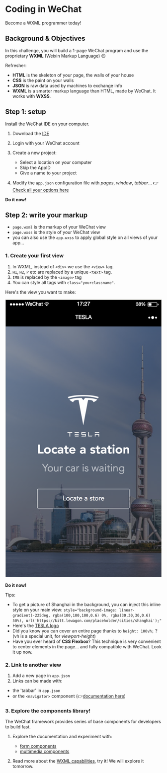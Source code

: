 # Coding in WeChat

Become a WXML programmer today!
 
## Background & Objectives

In this challenge, you will build a 1-page WeChat program and use the proprietary **WXML** (Weixin Markup Language) 😉

Refresher:

- **HTML** is the skeleton of your page, the walls of your house
- **CSS** is the paint on your walls
- **JSON** is raw data used by machines to exchange info
- **WXML** is a smarter markup language than HTML, made by WeChat. It works with **WXSS**.

## Step 1: setup

Install the WeChat IDE on your computer.

1. Download the [IDE](https://mp.weixin.qq.com/debug/wxadoc/dev/devtools/download.html)
2. Login with your WeChat account
3. Create a new project:
	- Select a location on your computer
	- Skip the AppID
	- Give a name to your project

4. Modify the `app.json` configuration file with *pages*, *window*, *tabbar*... 👉[Check all your options here](http://open.wechat.com/cgi-bin/newreadtemplate?t=overseas_open/docs/mini-programs/development/framework/config#framework_config)

**Do it now!**

## Step 2: write your markup

- `page.wxml` is the markup of your WeChat view
- `page.wxss` is the style of your WeChat view
- you can also use the `app.wxss` to apply global style on all views of your app...

### 1. Create your first view

1. In WXML, instead of `<div>` we use the `<view>` tag.
2. `H1`, `H2`, `P` etc are replaced by a unique `<text>` tag.
3. `IMG` is replaced by the `<image>` tag 
4. You can style all tags with `class="yourclassname"`.

Here's the view you want to make:

![TESLA](TESLA.png)

**Do it now!** 

Tips:

- To get a picture of Shanghai in the background, you can inject this inline style on your main view: `style="background-image: linear-gradient(-225deg, rgba(100,100,100,0.6) 0%, rgba(30,30,30,0.6) 50%), url('https://kitt.lewagon.com/placeholder/cities/shanghai');"`
- Here's the [TESLA logo](https://daks2k3a4ib2z.cloudfront.net/547414e29422435b31d2b20a/5474157d427d445d31bd5709_tesla-logo.svg)
- Did you know you can cover an entire page thanks to `height: 100vh;` ? (vh is a special unit, for *viewport-height*)
- Have you ever heard of **CSS Flexbox**? This technique is very  convenient to center elements in the page... and fully compatible with WeChat. Look it up now.

### 2. Link to another view

1. Add a new page in `app.json`
2. Links can be made with:
 - the 'tabbar' in `app.json`
 - or the `<navigator>` component (👉[documentation here](http://open.wechat.com/cgi-bin/newreadtemplate?t=overseas_open/docs/mini-programs/development/component/navigator#component_navigator))

### 3. Explore the components library!

The WeChat framework provides series of base components for developers to build fast. 

1. Explore the documentation and experiment with:

	- [form components](http://open.wechat.com/cgi-bin/newreadtemplate?t=overseas_open/docs/mini-programs/development/component/button#component_button)
	- [multimedia components](http://open.wechat.com/cgi-bin/newreadtemplate?t=overseas_open/docs/mini-programs/development/component/audio#component_audio)

2. Read more about the [WXML capabilities](http://open.wechat.com/cgi-bin/newreadtemplate?t=overseas_open/docs/mini-programs/development/framework/view/wxml/index#wxml_index), try it! We will explore it tomorrow.
